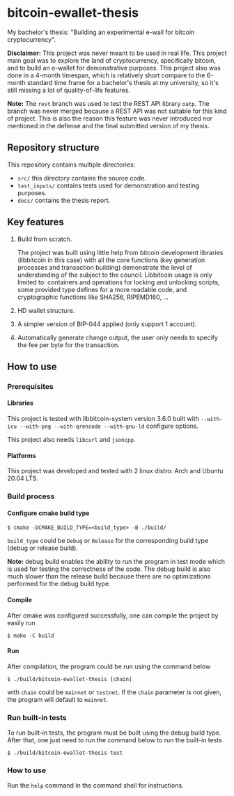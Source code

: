 # bitcoin-ewallet-thesis

My bachelor's thesis: "Building an experimental e-wall for bitcoin cryptocurrency".

**Disclaimer:** This project was never meant to be used in real life. This project main goal was to explore the
land of cryptocurrency, specifically bitcoin, and to build an e-wallet for demonstrative purposes. This
project also was done in a 4-month timespan, which is relatively short compare to the 6-month standard time
frame for a bachelor's thesis at my university, so it's still missing a lot of quality-of-life features.

**Note:** The `rest` branch was used to test the REST API library `oatp`. The branch was never merged because
a REST API was not suitable for this kind of project. This is also the reason this feature was never
introduced nor mentioned in the defense and the final submitted version of my thesis.

## Repository structure

This repository contains multiple directories:

- `src/` this directory contains the source code.
- `test_inputs/` contains tests used for demonstration and testing purposes.
- `docs/` contains the thesis report.

## Key features

1. Build from scratch.
   
    The project was built using little help from bitcoin development libraries (libbitcoin in this case) with
    all the core functions (key generation processes and transaction building) demonstrate the level of 
    understanding of the subject to the council.
    Libbitcoin usage is only limited to: containers and operations for locking and unlocking scripts, some
    provided type defines for a more readable code, and cryptographic functions like SHA256, RIPEMD160, ...

2. HD wallet structure.
3. A simpler version of BIP-044 applied (only support 1 account).
4. Automatically generate change output, the user only needs to specify the fee per byte for the transaction.

## How to use

### Prerequisites

#### Libraries

This project is tested with libbitcoin-system version 3.6.0 built with
`--with-icu --with-png --with-qrencode --with-gnu-ld` configure options.

This project also needs `libcurl` and `jsoncpp`.

#### Platforms

This project was developed and tested with 2 linux distro: Arch and Ubuntu 20.04 LTS.

### Build process

#### Configure cmake build type

```shell
$ cmake -DCMAKE_BUILD_TYPE=<build_type> -B ./build/
```

`build_type` could be `Debug` or `Release` for the corresponding build type (debug or release build).

**Note:** debug build enables the ability to run the program in test mode which is used for testing the
correctness of the code. The debug build is also much slower than the release build because there are no
optimizations performed for the debug build type.

#### Compile

After cmake was configured successfully, one can compile the project by easily run

```shell
$ make -C build
```

#### Run

After compilation, the program could be run using the command below

```shell
$ ./build/bitcoin-ewallet-thesis [chain]
```

with `chain` could be `mainnet` or `testnet`. If the `chain` parameter is not given, the program will
default to `mainnet`.

### Run built-in tests

To run built-in tests, the program must be built using the debug build type. After that, one just need to run
the command below to run the built-in tests

```shell
$ ./build/bitcoin-ewallet-thesis test
```

### How to use

Run the `help` command in the command shell for instructions. 
